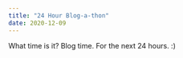 ```yaml
---
title: "24 Hour Blog-a-thon"
date: 2020-12-09
---
```


What time is it? Blog time. For the next 24 hours. :) 
